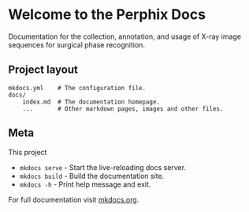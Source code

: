 # Welcome to the Perphix Docs

Documentation for the collection, annotation, and usage of X-ray image sequences for surgical phase
recognition.

## Project layout

    mkdocs.yml    # The configuration file.
    docs/
        index.md  # The documentation homepage.
        ...       # Other markdown pages, images and other files.

## Meta

This project

* `mkdocs serve` - Start the live-reloading docs server.
* `mkdocs build` - Build the documentation site.
* `mkdocs -h` - Print help message and exit.

For full documentation visit [mkdocs.org](https://www.mkdocs.org).
